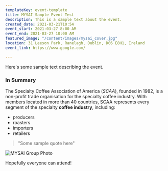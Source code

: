 ```yaml
---
templateKey: event-template
title: MYSAI Sample Event Test
description: This is a sample text about the event.
created_date: 2021-03-21T10:54
event_start: 2021-03-27 8:00 AM
event_end: 2021-03-27 10:00 AM
featured_image: "/content/images/mysai_cover.jpg"
location: 31 Leeson Park, Ranelagh, Dublin, D06 E8H1, Ireland
event_link: https://www.google.com/

---
```

Here's some sample text describing the event.

### In Summary

The Specialty Coffee Association of America (_SCAA_), founded in 1982, is a non-profit trade organisation for the specialty coffee industry. With members located in more than 40 countries, SCAA represents every segment of the specialty **coffee industry**, including:

* producers
* roasters
* importers
* retailers

> "Some sample quote here"

![MYSAI Group Photo](/content/images/mysai_cover.jpg "MYSAI Group Photo")

Hopefully everyone can attend!